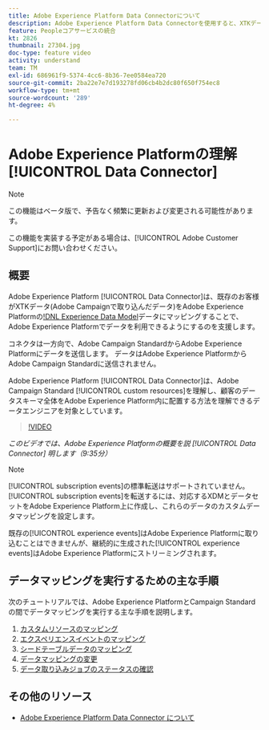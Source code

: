 ```yaml
---
title: Adobe Experience Platform Data Connectorについて
description: Adobe Experience Platform Data Connectorを使用すると、XTKデータ（Campaignで取り込んだデータ）をAdobe Experience PlatformのExperience Data Model(XDM)データにマッピングすることで、既存のお客様がAdobe Experience Platformでデータを利用できるようになります。
feature: Peopleコアサービスの統合
kt: 2826
thumbnail: 27304.jpg
doc-type: feature video
activity: understand
team: TM
exl-id: 686961f9-5374-4cc6-8b36-7ee0584ea720
source-git-commit: 2ba22e7e7d193278fd06cb4b2dc80f650f754ec8
workflow-type: tm+mt
source-wordcount: '289'
ht-degree: 4%

---
```


# Adobe Experience Platformの理解[!UICONTROL Data Connector]

>[!NOTE]
>
>この機能はベータ版で、予告なく頻繁に更新および変更される可能性があります。
>
>この機能を実装する予定がある場合は、[!UICONTROL Adobe Customer Support]にお問い合わせください。

## 概要

Adobe Experience Platform [!UICONTROL Data Connector]は、既存のお客様がXTKデータ(Adobe Campaignで取り込んだデータ)をAdobe Experience Platformの[!DNL Experience Data Model](XDM)データにマッピングすることで、Adobe Experience Platformでデータを利用できるようにするのを支援します。

コネクタは一方向で、Adobe Campaign StandardからAdobe Experience Platformにデータを送信します。 データはAdobe Experience PlatformからAdobe Campaign Standardに送信されません。

Adobe Experience Platform [!UICONTROL Data Connector]は、Adobe Campaign Standard [!UICONTROL custom resources]を理解し、顧客のデータスキーマ全体をAdobe Experience Platform内に配置する方法を理解できるデータエンジニアを対象としています。

>[!VIDEO](https://video.tv.adobe.com/v/27304?quality=12)

*このビデオでは、Adobe Experience Platformの概要を説 [!UICONTROL Data Connector] 明します（9:35分）*

>[!NOTE]
>
>[!UICONTROL subscription events]の標準転送はサポートされていません。 [!UICONTROL subscription events]を転送するには、対応するXDMとデータセットをAdobe Experience Platform上に作成し、これらのデータのカスタムデータマッピングを設定します。
>
>既存の[!UICONTROL experience events]はAdobe Experience Platformに取り込むことはできませんが、継続的に生成された[!UICONTROL experience events]はAdobe Experience Platformにストリーミングされます。

## データマッピングを実行するための主な手順

次のチュートリアルでは、Adobe Experience PlatformとCampaign Standardの間でデータマッピングを実行する主な手順を説明します。

1. [カスタムリソースのマッピング](/help/administrating/adobe-experience-platform-data-connector/mapping-custom-resources.md)
2. [エクスペリエンスイベントのマッピング](/help/administrating/adobe-experience-platform-data-connector/mapping-experience-events.md)
3. [シードテーブルデータのマッピング](/help/administrating/adobe-experience-platform-data-connector/mapping-seed-table-data.md)
4. [データマッピングの変更](/help/administrating/adobe-experience-platform-data-connector/modifying-data-mapping.md)
5. [データ取り込みジョブのステータスの確認](/help/administrating/adobe-experience-platform-data-connector/checking-status-of-data-ingestion-jobs.md)

## その他のリソース

* [Adobe Experience Platform Data Connector について](https://experienceleague.adobe.com/docs/campaign-standard/using/integrating-with-adobe-cloud/adobe-experience-platform/data-connector/aep-about-data-connector.html)

